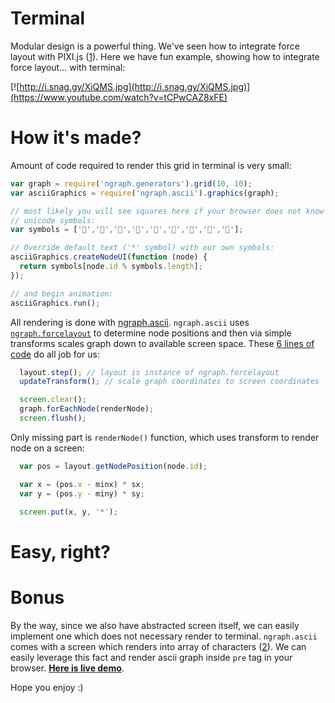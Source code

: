 # Terminal

Modular design is a powerful thing. We've seen how to integrate force layout with
PIXI.js ([1]). Here we have fun example, showing how to integrate force
layout... with terminal:

[![http://i.snag.gy/XiQMS.jpg](http://i.snag.gy/XiQMS.jpg)](https://www.youtube.com/watch?v=tCPwCAZ8xFE)

# How it's made?

Amount of code required to render this grid in terminal is very small:

``` js
var graph = require('ngraph.generators').grid(10, 10);
var asciiGraphics = require('ngraph.ascii').graphics(graph);

// most likely you will see squares here if your browser does not know these
// unicode symbols:
var symbols = ['👰','👱','👲','👳','👴','👵','👶','👷','👸'];

// Override default text ('*' symbol) with our own symbols:
asciiGraphics.createNodeUI(function (node) {
  return symbols[node.id % symbols.length];
});

// and begin animation:
asciiGraphics.run();
```

All rendering is done with [ngraph.ascii](https://github.com/anvaka/ngraph.ascii).
`ngraph.ascii` uses [`ngraph.forcelayout`](https://github.com/anvaka/ngraph.forcelayout)
to determine node positions and then via simple transforms scales graph down to available screen space. These [6 lines of 
code](https://github.com/anvaka/ngraph.ascii/blob/62c2a9540986539e07421d20a822bcf1374c4c9d/lib/graphics.js#L56-L61)
do all job for us:

``` js
  layout.step(); // layout is instance of ngraph.forcelayout
  updateTransform(); // scale graph coordinates to screen coordinates

  screen.clear();
  graph.forEachNode(renderNode);
  screen.flush();
```

Only missing part is `renderNode()` function, which uses transform to render node on a screen:

``` js
  var pos = layout.getNodePosition(node.id);

  var x = (pos.x - minx) * sx;
  var y = (pos.y - miny) * sy;

  screen.put(x, y, '*');
```

Easy, right?
=======

# Bonus

By the way, since we also have abstracted screen itself, we can easily implement one which does not necessary render to terminal. `ngraph.ascii` comes with a screen which renders into array of characters ([2]). We can easily leverage this fact and render ascii graph inside `pre` tag in your browser. **[Here is live demo](http://anvaka.github.io/ngraph/examples/terminal/01%20-%20ASCII/)**.

Hope you enjoy :)


[1]: https://github.com/anvaka/ngraph/tree/master/examples/pixi.js
[2]: https://github.com/anvaka/ngraph.ascii/blob/master/lib/arrayScreen.js
